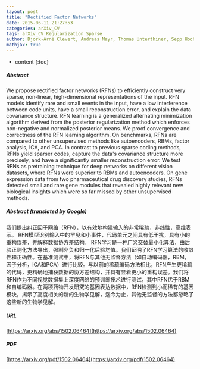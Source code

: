 ```yaml
---
layout: post
title: "Rectified Factor Networks"
date: 2015-06-11 21:27:53
categories: arXiv_CV
tags: arXiv_CV Regularization Sparse
author: Djork-Arné Clevert, Andreas Mayr, Thomas Unterthiner, Sepp Hochreiter
mathjax: true
---
```


* content
{:toc}

##### Abstract
We propose rectified factor networks (RFNs) to efficiently construct very sparse, non-linear, high-dimensional representations of the input. RFN models identify rare and small events in the input, have a low interference between code units, have a small reconstruction error, and explain the data covariance structure. RFN learning is a generalized alternating minimization algorithm derived from the posterior regularization method which enforces non-negative and normalized posterior means. We proof convergence and correctness of the RFN learning algorithm. On benchmarks, RFNs are compared to other unsupervised methods like autoencoders, RBMs, factor analysis, ICA, and PCA. In contrast to previous sparse coding methods, RFNs yield sparser codes, capture the data's covariance structure more precisely, and have a significantly smaller reconstruction error. We test RFNs as pretraining technique for deep networks on different vision datasets, where RFNs were superior to RBMs and autoencoders. On gene expression data from two pharmaceutical drug discovery studies, RFNs detected small and rare gene modules that revealed highly relevant new biological insights which were so far missed by other unsupervised methods.

##### Abstract (translated by Google)
我们提出纠正因子网络（RFN），以有效地构建输入的非常稀疏，非线性，高维表示。 RFN模型识别输入中的罕见和小事件，代码单元之间具有低干扰，具有小的重构误差，并解释数据协方差结构。 RFN学习是一种广义交替最小化算法，由后验正则化方法导出，强制非负和归一化后验均值。我们证明了RFN学习算法的收敛性和正确性。在基准测试中，将RFN与其他无监督方法（如自动编码器，RBM，因子分析，ICA和PCA）进行比较。与以前的稀疏编码方法相比，RFN产生更稀疏的代码，更精确地捕获数据的协方差结构，并具有显着更小的重构误差。我们将RFN作为不同视觉数据集上深度网络的预训练技术进行测试，其中RFN优于RBM和自编码器。在两项药物开发研究的基因表达数据中，RFN检测到小而稀有的基因模块，揭示了高度相关的新的生物学见解，迄今为止，其他无监督的方法都忽略了这些新的生物学见解。

##### URL
[https://arxiv.org/abs/1502.06464](https://arxiv.org/abs/1502.06464)

##### PDF
[https://arxiv.org/pdf/1502.06464](https://arxiv.org/pdf/1502.06464)


